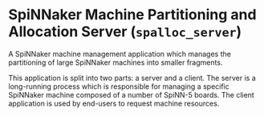 SpiNNaker Machine Partitioning and Allocation Server (``spalloc_server``)
=========================================================================

A SpiNNaker machine management application which manages the partitioning of
large SpiNNaker machines into smaller fragments.

This application is split into two parts: a server and a client. The server is
a long-running process which is responsible for managing a specific SpiNNaker
machine composed of a number of SpiNN-5 boards. The client application is used
by end-users to request machine resources.
